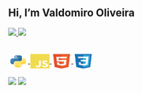 ## Hi, I’m Valdomiro Oliveira

<div align="left">
  <a href="https://github.com/srvaldomirooliveira">
  <img height="180em" src="https://github-readme-stats.vercel.app/api?username=srvaldomirooliveira&show_icons=true&theme=chartreuse-dark&include_all_commits=true&count_private=true"/>
  <img height="180em" src="https://github-readme-stats.vercel.app/api/top-langs/?username=srvaldomirooliveira&layout=compact&langs_count=7&theme=darkchartreuse-dark"/>
</div><br>

<div style="display: inline_block"><br>
  <img align="center" alt="srvaldomirooliveira-Python" height="30" width="40" src="https://raw.githubusercontent.com/devicons/devicon/master/icons/python/python-original.svg">
  <img align="center" alt="srvaldomirooliveira-Js" height="30" width="40" src="https://raw.githubusercontent.com/devicons/devicon/master/icons/javascript/javascript-plain.svg">
  <img align="center" alt="srvaldomirooliveira-HTML" height="30" width="40" src="https://raw.githubusercontent.com/devicons/devicon/master/icons/html5/html5-original.svg">
  <img align="center" alt="srvaldomirooliveira-CSS" height="30" width="40" src="https://raw.githubusercontent.com/devicons/devicon/master/icons/css3/css3-original.svg">
</div><br>

<div style="display: inline_block">
  <a href = "mailto:mr.oliveiravaldomiro@gmail.com"><img src="https://img.shields.io/badge/-Gmail-%23333?style=for-the-badge&logo=gmail&logoColor=white" target="_blank"></a>
  <a href="https://www.linkedin.com/in/srvaldomirooliveira" target="_blank"><img src="https://img.shields.io/badge/-LinkedIn-%230077B5?style=for-the-badge&logo=linkedin&logoColor=white" target="_blank"></a> 
</div>
